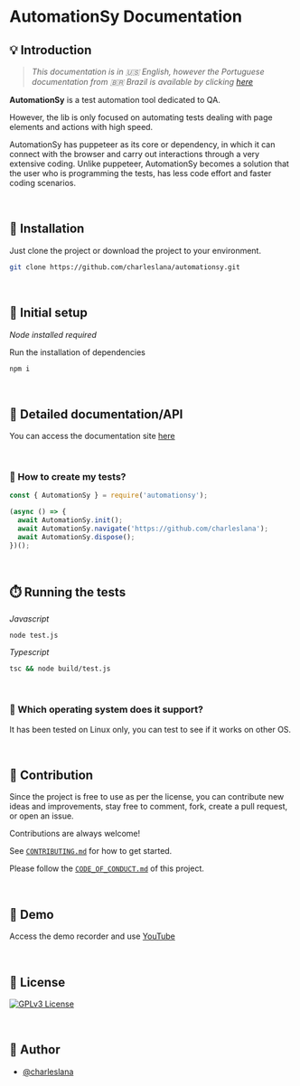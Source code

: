 # AutomationSy Documentation

## 💡 Introduction

> _This documentation is in 🇺🇸 English, however the Portuguese documentation from 🇧🇷 Brazil is available by
> clicking [here](README_PT_BR.md)_

**AutomationSy** is a test automation tool dedicated to QA.

However, the lib is only focused on automating tests dealing with page elements and actions with high speed.

AutomationSy has puppeteer as its core or dependency, in which it can connect with the browser and carry out interactions through a very extensive coding. Unlike puppeteer, AutomationSy becomes a solution that the user who is programming the tests, has less code effort and faster coding scenarios.

<br>

## 💾 Installation

Just clone the project or download the project to your environment.

```bash
git clone https://github.com/charleslana/automationsy.git
```

<br>

## 🔧 Initial setup

_Node installed required_

Run the installation of dependencies

```bash
npm i
```

<br>

## 📄 Detailed documentation/API

You can access the documentation site [here](https://automationsy.netlify.app/docs.html#start)

<br>

### 📝 How to create my tests?

```javascript
const { AutomationSy } = require('automationsy');

(async () => {
  await AutomationSy.init();
  await AutomationSy.navigate('https://github.com/charleslana');
  await AutomationSy.dispose();
})();
```

<br>

## ⏱️ Running the tests

_Javascript_

```bash
node test.js
```

_Typescript_

```bash
tsc && node build/test.js
```

<br>

### 📌 Which operating system does it support?

It has been tested on Linux only, you can test to see if it works on other OS.

<br>

## 💪 Contribution

Since the project is free to use as per the license, you can contribute new ideas and improvements, stay
free to comment, fork, create a pull request, or open an issue.

Contributions are always welcome!

See [`CONTRIBUTING.md`](CONTRIBUTING.md) for how to get started.

Please follow the [`CODE_OF_CONDUCT.md`](CODE_OF_CONDUCT.md) of this project.

<br>

## 🎥 Demo

Access the demo recorder and use [YouTube](https://www.youtube.com/watch?v=rnipWaD5LEU)

<br>

## 📄 License

[![GPLv3 License](https://img.shields.io/badge/License-GPL%20v3-yellow.svg)](LICENSE.md)

<br>

## 📢 Author

- [@charleslana](https://www.github.com/charleslana)
